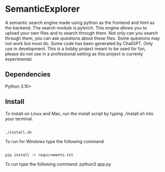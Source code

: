 # SemanticExplorer
A semantic search engine made using python as the frontend and html as the backend. The search module is pytorch.  This engine allows you to upload your own files and to search through them. Not only can you search through them, you can ask questions about these files. Some questions may not work but most do. Some code has been generated by ChatGPT. Only use in development. This is a hobby project meant to be used for fun, please do not use in a professional setting as this project is currenly experimental.
## Dependencies
Python 3.10+ 

## Install
To install on Linux and Mac, run the install script by typing ./install.sh into your 
terminal.
##
    ./install.sh

To run for Windows type the following command
##
    pip install -r requirements.txt

To run type the following command: python3 app.py
